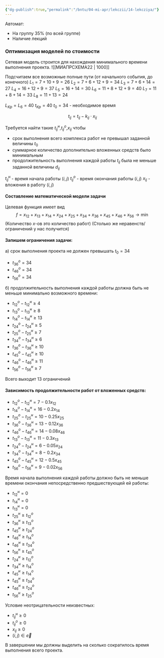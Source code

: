 ```yaml
---
{"dg-publish":true,"permalink":"/bntu/04-mi-apr/lekczii/14-lekcziya/"}
---
```


Автомат:
- На группу 35% (по всей группе)
- Наличие лекций

### Оптимизация моделей по стоимости

Сетевая модель строится для нахождения минимального времени выполнения проекта.
![[МИАПРСХЕМА22 \| 1000]]

Подсчитаем все возможные полные пути (от начального события, до конечного)
$L_1=7+10+9=26$
$L_2=7+6+12+9=34$
$L_3=7+6+14=27$
$L_4=16+12+9=37$
$L_5=16+14=30$
$L_6=11+8+12+9=40$
$L_7=11+8+14=33$
$L_8=11+13=24$

$L_{Кр}=L_6=40$
$t_{Кр}=40$
$t_0=34$ - необходимое время

$$t_{ij}=t_{ij}-k_{ij}\cdot x_{ij}$$

Требуется найти такие $t_{ij}^н$,$t_{ij}^о$,$x_{ij}$ чтобы 
- срок выполнения всего комплекса работ не превышал заданной величины $t_0$
- суммарное количество дополнительно вложенных средств было минимальным
- продолжительность выполнения каждой работы $t_{ij}$ была не меньше заданной величины $d_{ij}$

$t_{ij}^н$ - время начала работы $(i,j)$
$t_{ij}^о$ - время окончания работы $(i,j)$
$x_{ij}$ - вложения в работу $(i,j)$

#### Составление математической модели задачи

Целевая функция имеет вид
$$f=x_{12}+x_{13}+x_{14}+x_{24}+x_{25}+x_{34}+x_{36}+x_{45}+x_{46}+x_{56}\to \min$$
(Количество $x$-ов это количество работ)
(Столько же неравенств/ограничений у нас получится)

#### Запишем ограничения задачи:
а) срок выполнения проекта не должен превышать $t_0=34$
- $t_{36}^о = 34$
- $t_{46}^о = 34$
- $t_{56}^о = 34$

б) продолжительность выполнения каждой работы должна быть не меньше минимально возможного времени:
- $t_{12}^о-t_{12}^н\geq 4$
- $t_{13}^о-t_{13}^н\geq 8$
- $t_{14}^о-t_{14}^н\geq 13$
- $t_{24}^о-t_{24}^н\geq 5$
- $t_{25}^о-t_{25}^н\geq 7$
- $t_{34}^о-t_{34}^н\geq 6$
- $t_{36}^о-t_{36}^н\geq 10$
- $t_{45}^о-t_{45}^н\geq 10$
- $t_{46}^о-t_{46}^н\geq 11$
- $t_{56}^о-t_{56}^н\geq 7$

Всего выходит 13 ограничений

#### Зависимость продолжительности работ от вложенных средств:
- $t_{12}^о-t_{12}^н=7-0.1x_{12}$
- $t_{14}^о-t_{14}^н=16-0.2x_{14}$
- $t_{25}^о-t_{25}^н=10-0.25x_{25}$
- $t_{36}^о-t_{36}^н=13-0.12x_{36}$
- $t_{46}^о-t_{46}^н=14-0.08x_{46}$
- $t_{13}^о-t_{13}^н=11-0.3x_{13}$
- $t_{24}^о-t_{24}^н=6-0.05x_{24}$
- $t_{34}^о-t_{34}^н=8-0.2x_{34}$
- $t_{45}^о-t_{45}^н=12-0.5x_{45}$
- $t_{56}^о-t_{56}^н=9-0.02x_{56}$


Время начала выполнения каждой работы должно быть не меньше времени окончания непосредственно предшествующей ей работы:
- $t_{12}^н=0$
- $t_{14}^н=0$
- $t_{13}^н=0$
- $t_{25}^н\geq t_{12}^о$
- $t_{36}^н\geq t_{13}^о$
- $t_{45}^н\geq t_{24}^о$
- $t_{46}^н\geq t_{14}^о$
- $t_{46}^н\geq t_{34}^о$
- $t_{56}^н\geq t_{45}^о$
- $t_{24}^н\geq t_{12}^о$
- $t_{34}^н\geq t_{14}^о$
- $t_{45}^н\geq t_{14}^о$
- $t_{45}^н\geq t_{34}^о$
- $t_{46}^н\geq t_{24}^о$
- $t_{56}^н\geq t_{25}^о$

Условие неотрицательности неизвестных:
- $t_{ij}^н \geq 0$
- $t_{ij}^о\geq 0$
- $x_{ij}\geq 0$
- $(i,j)\in \vec{e}$

В завершении мы должны выделить на сколько сократилось время выполнения всего проекта.